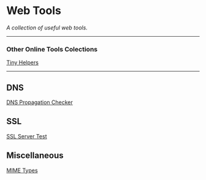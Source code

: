 # Web Tools
*A collection of useful web tools.*

---

### Other Online Tools Colections

[Tiny Helpers](https://tiny-helpers.dev/)

---

## DNS
[DNS Propagation Checker](https://dnsmap.io/)

## SSL
[SSL Server Test](https://www.ssllabs.com/ssltest/)

## Miscellaneous
[MIME Types](https://mimetype.io/)
